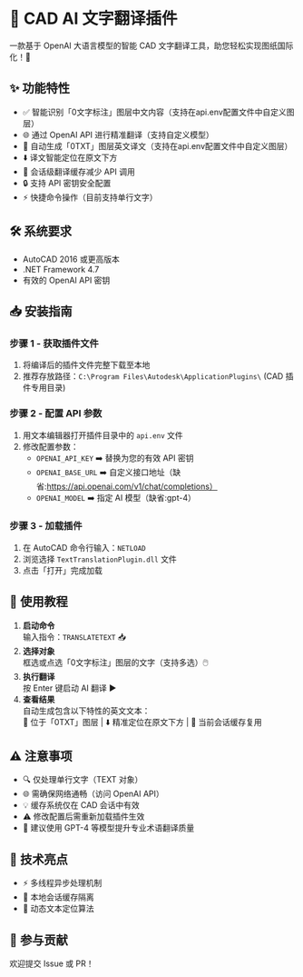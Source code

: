 # 🎨 CAD AI 文字翻译插件

一款基于 OpenAI 大语言模型的智能 CAD 文字翻译工具，助您轻松实现图纸国际化！🚀


## ✨ 功能特性
- ✅ 智能识别「0文字标注」图层中文内容（支持在api.env配置文件中自定义图层）
- 🌐 通过 OpenAI API 进行精准翻译（支持自定义模型）
- 📍 自动生成「0TXT」图层英文译文（支持在api.env配置文件中自定义图层）
- ⬇️ 译文智能定位在原文下方
- 💾 会话级翻译缓存减少 API 调用
- 🔒 支持 API 密钥安全配置
- ⚡ 快捷命令操作（目前支持单行文字）

## 🛠️ 系统要求
- AutoCAD 2016 或更高版本
- .NET Framework 4.7
- 有效的 OpenAI API 密钥

## 📥 安装指南

### 步骤 1 - 获取插件文件
1. 将编译后的插件文件完整下载至本地
2. 推荐存放路径：`C:\Program Files\Autodesk\ApplicationPlugins\` (CAD 插件专用目录)

### 步骤 2 - 配置 API 参数
1. 用文本编辑器打开插件目录中的 `api.env` 文件
2. 修改配置参数：
   - `OPENAI_API_KEY` ➡️ 替换为您的有效 API 密钥
   - `OPENAI_BASE_URL` ➡️ 自定义接口地址（缺省:https://api.openai.com/v1/chat/completions）
   - `OPENAI_MODEL` ➡️ 指定 AI 模型（缺省:gpt-4）

### 步骤 3 - 加载插件
1. 在 AutoCAD 命令行输入：`NETLOAD`
2. 浏览选择 `TextTranslationPlugin.dll` 文件
3. 点击「打开」完成加载

## 🚀 使用教程
1. **启动命令**  
   输入指令：`TRANSLATETEXT` 📥
2. **选择对象**  
   框选或点选「0文字标注」图层的文字（支持多选）🖱️
3. **执行翻译**  
   按 Enter 键启动 AI 翻译 ▶️
4. **查看结果**  
   自动生成包含以下特性的英文文本：  
   📄 位于「0TXT」图层 | ⬇️ 精准定位在原文下方 | 💾 当前会话缓存复用

## ⚠️ 注意事项
- 🔍 仅处理单行文字（TEXT 对象）
- 🌐 需确保网络通畅（访问 OpenAI API）
- 💡 缓存系统仅在 CAD 会话中有效
- ⚠️ 修改配置后需重新加载插件生效
- 📌 建议使用 GPT-4 等模型提升专业术语翻译质量

## 🌈 技术亮点
- ⚡ 多线程异步处理机制
- 🔐 本地会话缓存隔离
- 🎯 动态文本定位算法

## 🤝 参与贡献
欢迎提交 Issue 或 PR！

